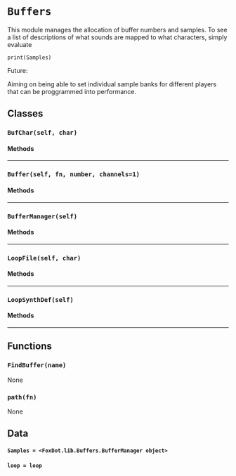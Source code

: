# `Buffers`

This module manages the allocation of buffer numbers and samples. To see
a list of descriptions of what sounds are mapped to what characters,
simply evaluate

    print(Samples)

Future:

Aiming on being able to set individual sample banks for different players
that can be proggrammed into performance.

## Classes

### `BufChar(self, char)`



#### Methods

---

### `Buffer(self, fn, number, channels=1)`



#### Methods

---

### `BufferManager(self)`



#### Methods

---

### `LoopFile(self, char)`



#### Methods

---

### `LoopSynthDef(self)`



#### Methods

---

## Functions

### `FindBuffer(name)`

None

### `path(fn)`

None

## Data

#### `Samples = <FoxDot.lib.Buffers.BufferManager object>`

#### `loop = loop`

